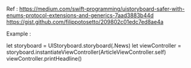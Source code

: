 Ref :
https://medium.com/swift-programming/uistoryboard-safer-with-enums-protocol-extensions-and-generics-7aad3883b44d
https://gist.github.com/filippotosetto/209802c01edc7ed8ae4a

Example :

let storyboard = UIStoryboard.storyboard(.News)
let viewController = storyboard.instantiateViewController(ArticleViewController.self)
viewController.printHeadline()


